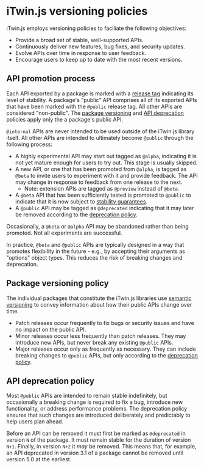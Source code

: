 # iTwin.js versioning policies

iTwin.js employs versioning policies to faciliate the following objectives:

- Provide a broad set of stable, well-supported APIs.
- Continuously deliver new features, bug fixes, and security updates.
- Evolve APIs over time in response to user feedback.
- Encourage users to keep up to date with the most recent versions.

## API promotion process

Each API exported by a package is marked with a [release tag](./docs/learning/guidelines/release-tags-guidelines.md) indicating its level of stability. A package's "public" API comprises all of its exported APIs that have been marked with the `@public` release tag. All other APIs are considered "non-public". The [package versioning](#package-versioning-policy) and [API deprecation](#api-deprecation-policy) policies apply only the a package's public API.

`@internal` APIs are never intended to be used outside of the iTwin.js library itself. All other APIs are intended to ultimately become `@public` through the following process:

- A highly experimental API may start out tagged as `@alpha`, indicating it is not yet mature enough for users to try out. This stage is usually skipped.
- A new API, or one that has been promoted from `@alpha`, is tagged as `@beta` to invite users to experiment with it and provide feedback. The API may change in response to feedback from one release to the next.
  - Note: extension APIs are tagged as `@preview` instead of `@beta`.
- A `@beta` API that has been sufficiently tested is promoted to `@public` to indicate that it is now subject to [stability guarantees](#package-versioning-policy).
- A `@public` API may be tagged as `@deprecated` indicating that it may later be removed according to the [deprecation policy](#api-deprecation-policy).

Occasionally, a `@beta` or `@alpha` API may be abandoned rather than being promoted. Not all experiments are successful.

In practice, `@beta` and `@public` APIs are typically designed in a way that promotes flexibility in the future - e.g., by accepting their arguments as "options" object types. This reduces the risk of breaking changes and deprecation.

## Package versioning policy

The individual packages that constitute the iTwin.js libraries use [semantic versioning](./docs/learning/guidelines/semantic-versioning-guidelines.md) to convey information about how their public APIs change over time.

- Patch releases occur frequently to fix bugs or security issues and have no impact on the public API.
- Minor releases occur less frequently than patch releases. They may introduce new APIs, but never break any existing `@public` APIs.
- Major releases occur only as frequently as necessary. They can include breaking changes to `@public` APIs, but only according to the [deprecation policy](#api-deprecation-policy).

## API deprecation policy

Most `@public` APIs are intended to remain stable indefinitely, but occasionally a breaking change is required to fix a bug, introduce new functionality, or address performance problems. The deprecation policy ensures that such changes are introduced deliberately and predictably to help users plan ahead.

Before an API can be removed it must first be marked as `@deprecated` in version `N` of the package. It must remain stable for the duration of version `N+1`. Finally, in version `N+2` it *may* be removed. This means that, for example, an API deprecated in version 3.1 of a package cannot be removed until version 5.0 at the earliest.
